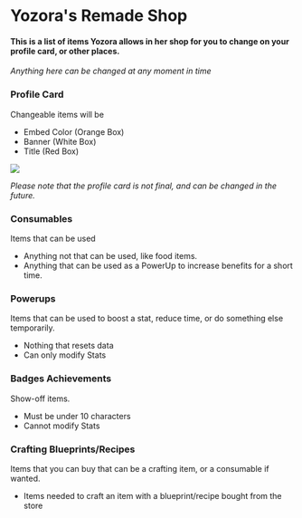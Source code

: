 # Yozora's Remade Shop

#### This is a list of items Yozora allows in her shop for you to change on your profile card, or other places.

 *Anything here can be changed at any moment in time*

### Profile Card

Changeable items will be

- Embed Color (Orange Box)
- Banner (White Box)
- Title (Red Box)

<img src="https://cdn.discordapp.com/attachments/838847900158656512/879607194071486474/unknown.png">

*Please note that the profile card is not final, and can be changed in the future.*

### Consumables

Items that can be used

- Anything not that can be used, like food items.
- Anything that can be used as a PowerUp to increase benefits for a short time.

### Powerups

Items that can be used to boost a stat, reduce time, or do something else temporarily.

- Nothing that resets data
- Can only modify Stats

### Badges Achievements

Show-off items.

- Must be under 10 characters
- Cannot modify Stats


### Crafting Blueprints/Recipes

Items that you can buy that can be a crafting item, or a consumable if wanted.

- Items needed to craft an item with a blueprint/recipe bought from the store
